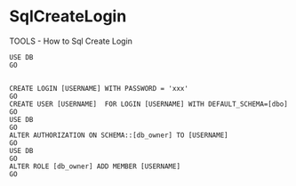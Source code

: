 # SqlCreateLogin
TOOLS - How to Sql Create Login


```
USE DB
GO


CREATE LOGIN [USERNAME] WITH PASSWORD = 'xxx'
GO
CREATE USER [USERNAME]  FOR LOGIN [USERNAME] WITH DEFAULT_SCHEMA=[dbo]
GO
USE DB
GO
ALTER AUTHORIZATION ON SCHEMA::[db_owner] TO [USERNAME]
GO
USE DB
GO
ALTER ROLE [db_owner] ADD MEMBER [USERNAME]
GO
```
